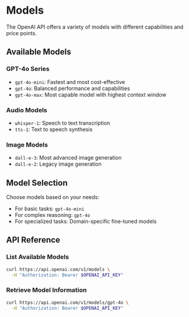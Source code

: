# Models

The OpenAI API offers a variety of models with different capabilities and price points.

## Available Models

### GPT-4o Series
- `gpt-4o-mini`: Fastest and most cost-effective
- `gpt-4o`: Balanced performance and capabilities
- `gpt-4o-max`: Most capable model with highest context window

### Audio Models
- `whisper-1`: Speech to text transcription
- `tts-1`: Text to speech synthesis

### Image Models
- `dall-e-3`: Most advanced image generation
- `dall-e-2`: Legacy image generation

## Model Selection

Choose models based on your needs:
- For basic tasks: `gpt-4o-mini`
- For complex reasoning: `gpt-4o`
- For specialized tasks: Domain-specific fine-tuned models

## API Reference

### List Available Models
```bash
curl https://api.openai.com/v1/models \
  -H "Authorization: Bearer $OPENAI_API_KEY"
```

### Retrieve Model Information
```bash
curl https://api.openai.com/v1/models/gpt-4o \
  -H "Authorization: Bearer $OPENAI_API_KEY"
```